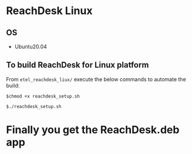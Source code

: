 # ReachDesk Linux
## OS
* Ubuntu20.04
## To build ReachDesk for Linux platform
From `etel_reachdesk_liux/` execute the below commands to automate the build:
```console
$chmod +x reachdesk_setup.sh
```
```console
$./reachdesk_setup.sh
```
# Finally you get the ReachDesk.deb app
